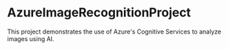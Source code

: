# AzureImageRecognitionProject
This project demonstrates the use of Azure's Cognitive Services to analyze images using AI.
